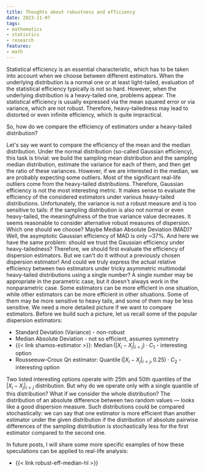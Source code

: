 ```yaml
---
title: Thoughts about robustness and efficiency
date: 2023-11-07
tags:
- mathematics
- statistics
- research
features:
- math
---
```


Statistical efficiency is an essential characteristic,
  which has to be taken into account when we choose between different estimators.
When the underlying distribution is a normal one or at least light-tailed,
  evaluation of the statistical efficiency typically is not so hard.
However, when the underlying distribution is a heavy-tailed one, problems appear.
The statistical efficiency is usually expressed via the mean squared error or via variance, which are not robust.
Therefore, heavy-tailedness may lead to distorted or even infinite efficiency, which is quite impractical.

So, how do we compare the efficiency of estimators under a heavy-tailed distribution?

Let's say we want to compare the efficiency of the mean and the median distribution.
Under the normal distribution (so-called Gaussian efficiency), this task is trivial:
  we build the sampling mean distribution and the sampling median distribution,
  estimate the variance for each of them,
  and then get the ratio of these variances.
However, if we are interested in the median, we are probably expecting some outliers.
Most of the significant real-life outliers come from the heavy-tailed distributions.
Therefore, Gaussian efficiency is not the most interesting metric.
It makes sense to evaluate the efficiency of the considered estimators under various heavy-tailed distributions.
Unfortunately, the variance is not a robust measure and is too sensitive to tails:
  if the sampling distribution is also not normal or even heavy-tailed,
  the meaningfulness of the true variance value decreases.
It seems reasonable to consider alternative robust measures of dispersion.
Which one should we choose?
Maybe Median Absolute Deviation (MAD)?
Well, the asymptotic Gaussian efficiency of MAD is only ~37%.
And here we have the same problem: should we trust the Gaussian efficiency under heavy-tailedness?
Therefore, we should first evaluate the efficiency of dispersion estimators.
But we can't do it without a previously chosen dispersion estimator!
And could we truly express the actual relative efficiency between
  two estimators under tricky asymmetric multimodal heavy-tailed distributions using a single number?
A single number may be appropriate in the parametric case, but it doesn't always work in the nonparametric case.
Some estimators can be more efficient in one situation,
  while other estimators can be more efficient in other situations.
Some of them may be more sensitive to heavy tails, and some of them may be less sensitive.
We need a more detailed picture if we want to compare estimators.
Before we build such a picture, let us recall some of the popular dispersion estimators:

* Standard Deviation (Variance) - non-robust
* Median Absolute Deviation - not so efficient, assumes symmetry
* {{< link shamos-estimator >}}: $\operatorname{Median}(|X_i-X_j|_{i < j}) \cdot C_1$ - interesting option
* Rousseeuw–Croux Qn estimator: $\operatorname{Quantile}(|X_i-X_j|_{i < j}, 0.25) \cdot C_2$ - interesting option

Two listed interesting options operate with 25th and 50th quantiles of the $|X_i-X_j|_{i < j}$ distribution.
But why do we operate only with a single quantile of this distribution?
What if we consider the whole distribution?
The distribution of an absolute difference between two random values — looks like a good dispersion measure.
Such distributions could be compared stochastically:
  we can say that one estimator is more efficient than another estimator
  under the given distribution if the distribution of absolute pairwise differences
  of the sampling distribution is stochastically less for the first estimator compared to the second one.

In future posts,
  I will share some more specific examples of how these speculations can be applied to real-life analysis:

* {{< link robust-eff-median-hl >}}

